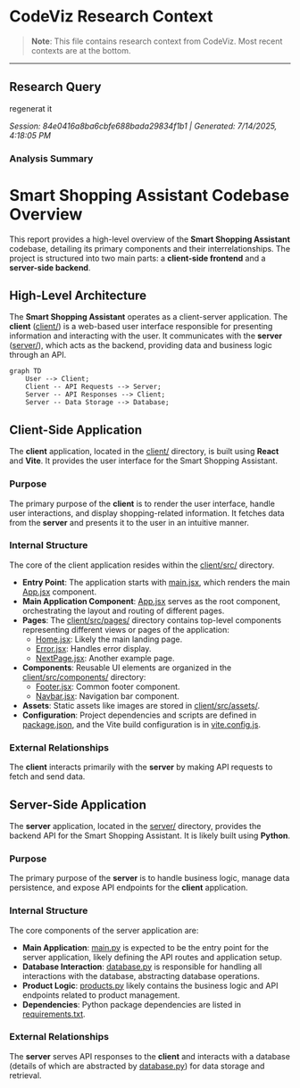 # CodeViz Research Context

> **Note**: This file contains research context from CodeViz. Most recent contexts are at the bottom.

---

## Research Query

regenerat it

*Session: 84e0416a8ba6cbfe688bada29834f1b1 | Generated: 7/14/2025, 4:18:05 PM*

### Analysis Summary

# Smart Shopping Assistant Codebase Overview

This report provides a high-level overview of the **Smart Shopping Assistant** codebase, detailing its primary components and their interrelationships. The project is structured into two main parts: a **client-side frontend** and a **server-side backend**.

## High-Level Architecture

The **Smart Shopping Assistant** operates as a client-server application. The **client** ([client/](client/)) is a web-based user interface responsible for presenting information and interacting with the user. It communicates with the **server** ([server/](server/)), which acts as the backend, providing data and business logic through an API.

```mermaid
graph TD
    User --> Client;
    Client -- API Requests --> Server;
    Server -- API Responses --> Client;
    Server -- Data Storage --> Database;
```

## Client-Side Application

The **client** application, located in the [client/](client/) directory, is built using **React** and **Vite**. It provides the user interface for the Smart Shopping Assistant.

### Purpose
The primary purpose of the **client** is to render the user interface, handle user interactions, and display shopping-related information. It fetches data from the **server** and presents it to the user in an intuitive manner.

### Internal Structure
The core of the client application resides within the [client/src/](client/src/) directory.
*   **Entry Point**: The application starts with [main.jsx](client/src/main.jsx), which renders the main [App.jsx](client/src/App.jsx) component.
*   **Main Application Component**: [App.jsx](client/src/App.jsx) serves as the root component, orchestrating the layout and routing of different pages.
*   **Pages**: The [client/src/pages/](client/src/pages/) directory contains top-level components representing different views or pages of the application:
    *   [Home.jsx](client/src/pages/Home.jsx): Likely the main landing page.
    *   [Error.jsx](client/src/pages/Error.jsx): Handles error display.
    *   [NextPage.jsx](client/src/pages/NextPage.jsx): Another example page.
*   **Components**: Reusable UI elements are organized in the [client/src/components/](client/src/components/) directory:
    *   [Footer.jsx](client/src/components/Footer.jsx): Common footer component.
    *   [Navbar.jsx](client/src/components/Navbar.jsx): Navigation bar component.
*   **Assets**: Static assets like images are stored in [client/src/assets/](client/src/assets/).
*   **Configuration**: Project dependencies and scripts are defined in [package.json](client/package.json), and the Vite build configuration is in [vite.config.js](client/vite.config.js).

### External Relationships
The **client** interacts primarily with the **server** by making API requests to fetch and send data.

## Server-Side Application

The **server** application, located in the [server/](server/) directory, provides the backend API for the Smart Shopping Assistant. It is likely built using **Python**.

### Purpose
The primary purpose of the **server** is to handle business logic, manage data persistence, and expose API endpoints for the **client** application.

### Internal Structure
The core components of the server application are:
*   **Main Application**: [main.py](server/main.py) is expected to be the entry point for the server application, likely defining the API routes and application setup.
*   **Database Interaction**: [database.py](server/database.py) is responsible for handling all interactions with the database, abstracting database operations.
*   **Product Logic**: [products.py](server/products.py) likely contains the business logic and API endpoints related to product management.
*   **Dependencies**: Python package dependencies are listed in [requirements.txt](server/requirements.txt).

### External Relationships
The **server** serves API responses to the **client** and interacts with a database (details of which are abstracted by [database.py](server/database.py)) for data storage and retrieval.

